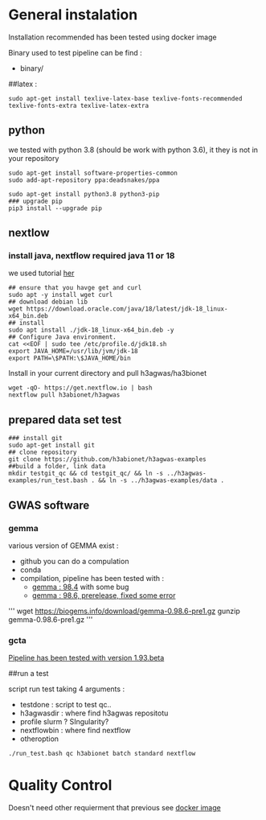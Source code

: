 # General instalation 


Installation recommended has been tested using docker image

Binary used to test pipeline can be find :
 * binary/

##latex :

```
sudo apt-get install texlive-latex-base texlive-fonts-recommended texlive-fonts-extra texlive-latex-extra
```

## python

we tested with python 3.8 (should be work with python 3.6), it they is not in your repository

```
sudo apt-get install software-properties-common
sudo add-apt-repository ppa:deadsnakes/ppa
```

```
sudo apt-get install python3.8 python3-pip
### upgrade pip
pip3 install --upgrade pip
```

## nextlow 

### install java, nextflow required java 11 or 18

we used tutorial [her](https://computingforgeeks.com/install-oracle-java-18-on-ubuntu-debian/)

```
## ensure that you havge get and curl
sudo apt -y install wget curl
## download debian lib
wget https://download.oracle.com/java/18/latest/jdk-18_linux-x64_bin.deb
## install
sudo apt install ./jdk-18_linux-x64_bin.deb -y
## Configure Java environment.
cat <<EOF | sudo tee /etc/profile.d/jdk18.sh
export JAVA_HOME=/usr/lib/jvm/jdk-18
export PATH=\$PATH:\$JAVA_HOME/bin
```

Install in your current directory and pull h3agwas/ha3bionet

```
wget -qO- https://get.nextflow.io | bash
nextflow pull h3abionet/h3agwas
```

## prepared data set test

```
### install git 
sudo apt-get install git 
## clone repository 
git clone https://github.com/h3abionet/h3agwas-examples
##build a folder, link data
mkdir testgit_qc && cd testgit_qc/ && ln -s ../h3agwas-examples/run_test.bash . && ln -s ../h3agwas-examples/data .
```

## GWAS software

### gemma 

various version of GEMMA exist :
 * github you can do a compulation
 * conda
 * compilation, pipeline has been tested with :
   * [gemma : 98.4](https://github.com/genetics-statistics/GEMMA/releases/download/v0.98.4/gemma-0.98.4-linux-static-AMD64.gz) with some bug
   * [gemma : 98.6, prerelease, fixed some error ](https://biogems.info/download/gemma-0.98.6-pre1.gz)

'''
wget https://biogems.info/download/gemma-0.98.6-pre1.gz
gunzip gemma-0.98.6-pre1.gz
'''
### gcta

[Pipeline has been tested with version 1.93.beta](https://raw.githubusercontent.com/h3abionet/h3agwas/master/utils/bin/gcta_1.93.2beta.zip)


##run a test

script run test taking 4 arguments :
 * testdone : script to test qc..
 * h3agwasdir : where find h3agwas repositotu 
 * profile slurm ? SIngularity?
 * nextflowbin : where find nextflow
 * otheroption 

```
./run_test.bash qc h3abionet batch standard nextflow
```

# Quality Control

Doesn't need other requierment that previous see [docker image](Docker/qc/)


